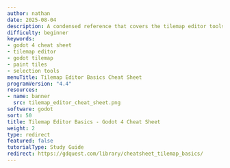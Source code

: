 ```yaml
---
author: nathan
date: 2025-08-04
description: A condensed reference that covers the tilemap editor tools you'll use most often in Godot 4. Get quick step-by-step recaps of how to paint tiles, navigation controls, selection tools, and keyboard shortcuts you'll use most while creating 2D levels.
difficulty: beginner
keywords:
- godot 4 cheat sheet
- tilemap editor
- godot tilemap
- paint tiles
- selection tools
menuTitle: Tilemap Editor Basics Cheat Sheet
programVersion: "4.4"
resources:
- name: banner
  src: tilemap_editor_cheat_sheet.png
software: godot
sort: 50
title: Tilemap Editor Basics - Godot 4 Cheat Sheet
weight: 2
type: redirect
featured: false
tutorialType: Study Guide
redirect: https://gdquest.com/library/cheatsheet_tilemap_basics/
---
```

